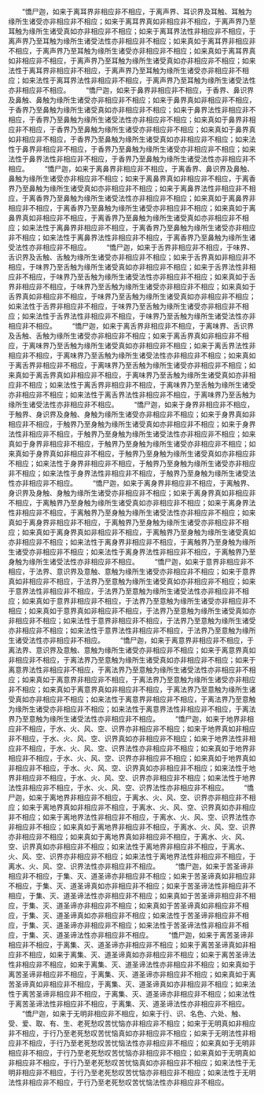 <!-- { "loadSidebar": true } -->
　　“憍尸迦，如来于离耳界非相应非不相应，于离声界、耳识界及耳触、耳触为缘所生诸受亦非相应非不相应；如来于离耳界真如非相应非不相应，于离声界乃至耳触为缘所生诸受真如亦非相应非不相应；如来于离耳界法性非相应非不相应，于离声界乃至耳触为缘所生诸受法性亦非相应非不相应；如来真如于离耳界非相应非不相应，于离声界乃至耳触为缘所生诸受亦非相应非不相应；如来真如于离耳界真如非相应非不相应，于离声界乃至耳触为缘所生诸受真如亦非相应非不相应；如来法性于离耳界非相应非不相应，于离声界乃至耳触为缘所生诸受亦非相应非不相应；如来法性于离耳界法性非相应非不相应，于离声界乃至耳触为缘所生诸受法性亦非相应非不相应。
　　“憍尸迦，如来于鼻界非相应非不相应，于香界、鼻识界及鼻触、鼻触为缘所生诸受亦非相应非不相应；如来于鼻界真如非相应非不相应，于香界乃至鼻触为缘所生诸受真如亦非相应非不相应；如来于鼻界法性非相应非不相应，于香界乃至鼻触为缘所生诸受法性亦非相应非不相应；如来真如于鼻界非相应非不相应，于香界乃至鼻触为缘所生诸受亦非相应非不相应；如来真如于鼻界真如非相应非不相应，于香界乃至鼻触为缘所生诸受真如亦非相应非不相应；如来法性于鼻界非相应非不相应，于香界乃至鼻触为缘所生诸受亦非相应非不相应；如来法性于鼻界法性非相应非不相应，于香界乃至鼻触为缘所生诸受法性亦非相应非不相应。
　　“憍尸迦，如来于离鼻界非相应非不相应，于离香界、鼻识界及鼻触、鼻触为缘所生诸受亦非相应非不相应；如来于离鼻界真如非相应非不相应，于离香界乃至鼻触为缘所生诸受真如亦非相应非不相应；如来于离鼻界法性非相应非不相应，于离香界乃至鼻触为缘所生诸受法性亦非相应非不相应；如来真如于离鼻界非相应非不相应，于离香界乃至鼻触为缘所生诸受亦非相应非不相应；如来真如于离鼻界真如非相应非不相应，于离香界乃至鼻触为缘所生诸受真如亦非相应非不相应；如来法性于离鼻界非相应非不相应，于离香界乃至鼻触为缘所生诸受亦非相应非不相应；如来法性于离鼻界法性非相应非不相应，于离香界乃至鼻触为缘所生诸受法性亦非相应非不相应。
　　“憍尸迦，如来于舌界非相应非不相应，于味界、舌识界及舌触、舌触为缘所生诸受亦非相应非不相应；如来于舌界真如非相应非不相应，于味界乃至舌触为缘所生诸受真如亦非相应非不相应；如来于舌界法性非相应非不相应，于味界乃至舌触为缘所生诸受法性亦非相应非不相应；如来真如于舌界非相应非不相应，于味界乃至舌触为缘所生诸受亦非相应非不相应；如来真如于舌界真如非相应非不相应，于味界乃至舌触为缘所生诸受真如亦非相应非不相应；如来法性于舌界非相应非不相应，于味界乃至舌触为缘所生诸受亦非相应非不相应；如来法性于舌界法性非相应非不相应，于味界乃至舌触为缘所生诸受法性亦非相应非不相应。
　　“憍尸迦，如来于离舌界非相应非不相应，于离味界、舌识界及舌触、舌触为缘所生诸受亦非相应非不相应；如来于离舌界真如非相应非不相应，于离味界乃至舌触为缘所生诸受真如亦非相应非不相应；如来于离舌界法性非相应非不相应，于离味界乃至舌触为缘所生诸受法性亦非相应非不相应；如来真如于离舌界非相应非不相应，于离味界乃至舌触为缘所生诸受亦非相应非不相应；如来真如于离舌界真如非相应非不相应，于离味界乃至舌触为缘所生诸受真如亦非相应非不相应；如来法性于离舌界非相应非不相应，于离味界乃至舌触为缘所生诸受亦非相应非不相应；如来法性于离舌界法性非相应非不相应，于离味界乃至舌触为缘所生诸受法性亦非相应非不相应。
　　“憍尸迦，如来于身界非相应非不相应，于触界、身识界及身触、身触为缘所生诸受亦非相应非不相应；如来于身界真如非相应非不相应，于触界乃至身触为缘所生诸受真如亦非相应非不相应；如来于身界法性非相应非不相应，于触界乃至身触为缘所生诸受法性亦非相应非不相应；如来真如于身界非相应非不相应，于触界乃至身触为缘所生诸受亦非相应非不相应；如来真如于身界真如非相应非不相应，于触界乃至身触为缘所生诸受真如亦非相应非不相应；如来法性于身界非相应非不相应，于触界乃至身触为缘所生诸受亦非相应非不相应；如来法性于身界法性非相应非不相应，于触界乃至身触为缘所生诸受法性亦非相应非不相应。
　　“憍尸迦，如来于离身界非相应非不相应，于离触界、身识界及身触、身触为缘所生诸受亦非相应非不相应；如来于离身界真如非相应非不相应，于离触界乃至身触为缘所生诸受真如亦非相应非不相应；如来于离身界法性非相应非不相应，于离触界乃至身触为缘所生诸受法性亦非相应非不相应；如来真如于离身界非相应非不相应，于离触界乃至身触为缘所生诸受亦非相应非不相应；如来真如于离身界真如非相应非不相应，于离触界乃至身触为缘所生诸受真如亦非相应非不相应；如来法性于离身界非相应非不相应，于离触界乃至身触为缘所生诸受亦非相应非不相应；如来法性于离身界法性非相应非不相应，于离触界乃至身触为缘所生诸受法性亦非相应非不相应。
　　“憍尸迦，如来于意界非相应非不相应，于法界、意识界及意触、意触为缘所生诸受亦非相应非不相应；如来于意界真如非相应非不相应，于法界乃至意触为缘所生诸受真如亦非相应非不相应；如来于意界法性非相应非不相应，于法界乃至意触为缘所生诸受法性亦非相应非不相应；如来真如于意界非相应非不相应，于法界乃至意触为缘所生诸受亦非相应非不相应；如来真如于意界真如非相应非不相应，于法界乃至意触为缘所生诸受真如亦非相应非不相应；如来法性于意界非相应非不相应，于法界乃至意触为缘所生诸受亦非相应非不相应；如来法性于意界法性非相应非不相应，于法界乃至意触为缘所生诸受法性亦非相应非不相应。
　　“憍尸迦，如来于离意界非相应非不相应，于离法界、意识界及意触、意触为缘所生诸受亦非相应非不相应；如来于离意界真如非相应非不相应，于离法界乃至意触为缘所生诸受真如亦非相应非不相应；如来于离意界法性非相应非不相应，于离法界乃至意触为缘所生诸受法性亦非相应非不相应；如来真如于离意界非相应非不相应，于离法界乃至意触为缘所生诸受亦非相应非不相应；如来真如于离意界真如非相应非不相应，于离法界乃至意触为缘所生诸受真如亦非相应非不相应；如来法性于离意界非相应非不相应，于离法界乃至意触为缘所生诸受亦非相应非不相应；如来法性于离意界法性非相应非不相应，于离法界乃至意触为缘所生诸受法性亦非相应非不相应。
　　“憍尸迦，如来于地界非相应非不相应，于水、火、风、空、识界亦非相应非不相应；如来于地界真如非相应非不相应，于水、火、风、空、识界真如亦非相应非不相应；如来于地界法性非相应非不相应，于水、火、风、空、识界法性亦非相应非不相应；如来真如于地界非相应非不相应，于水、火、风、空、识界亦非相应非不相应；如来真如于地界真如非相应非不相应，于水、火、风、空、识界真如亦非相应非不相应；如来法性于地界非相应非不相应，于水、火、风、空、识界亦非相应非不相应；如来法性于地界法性非相应非不相应，于水、火、风、空、识界法性亦非相应非不相应。
　　“憍尸迦，如来于离地界非相应非不相应，于离水、火、风、空、识界亦非相应非不相应；如来于离地界真如非相应非不相应，于离水、火、风、空、识界真如亦非相应非不相应；如来于离地界法性非相应非不相应，于离水、火、风、空、识界法性亦非相应非不相应；如来真如于离地界非相应非不相应，于离水、火、风、空、识界亦非相应非不相应；如来真如于离地界真如非相应非不相应，于离水、火、风、空、识界真如亦非相应非不相应；如来法性于离地界非相应非不相应，于离水、火、风、空、识界亦非相应非不相应；如来法性于离地界法性非相应非不相应，于离水、火、风、空、识界法性亦非相应非不相应。
　　“憍尸迦，如来于苦圣谛非相应非不相应，于集、灭、道圣谛亦非相应非不相应；如来于苦圣谛真如非相应非不相应，于集、灭、道圣谛真如亦非相应非不相应；如来于苦圣谛法性非相应非不相应，于集、灭、道圣谛法性亦非相应非不相应；如来真如于苦圣谛非相应非不相应，于集、灭、道圣谛亦非相应非不相应；如来真如于苦圣谛真如非相应非不相应，于集、灭、道圣谛真如亦非相应非不相应；如来法性于苦圣谛非相应非不相应，于集、灭、道圣谛亦非相应非不相应；如来法性于苦圣谛法性非相应非不相应，于集、灭、道圣谛法性亦非相应非不相应。
　　“憍尸迦，如来于离苦圣谛非相应非不相应，于离集、灭、道圣谛亦非相应非不相应；如来于离苦圣谛真如非相应非不相应，如来于离集、灭、道圣谛真如亦非相应非不相应；如来于离苦圣谛法性非相应非不相应，如来于离集、灭、道圣谛法性亦非相应非不相应；如来真如于离苦圣谛非相应非不相应，于离集、灭、道圣谛亦非相应非不相应；如来真如于离苦圣谛真如非相应非不相应，于离集、灭、道圣谛真如亦非相应非不相应；如来法性于离苦圣谛非相应非不相应，于离集、灭、道圣谛亦非相应非不相应；如来法性于离苦圣谛法性非相应非不相应，于离集、灭、道圣谛法性亦非相应非不相应。
　　“憍尸迦，如来于无明非相应非不相应，如来于行、识、名色、六处、触、受、爱、取、有、生、老死愁叹苦忧恼亦非相应非不相应；如来于无明真如非相应非不相应，于行乃至老死愁叹苦忧恼真如亦非相应非不相应；如来于无明法性非相应非不相应，于行乃至老死愁叹苦忧恼法性亦非相应非不相应；如来真如于无明非相应非不相应，于行乃至老死愁叹苦忧恼亦非相应非不相应；如来真如于无明真如非相应非不相应，于行乃至老死愁叹苦忧恼真如亦非相应非不相应；如来法性于无明非相应非不相应，于行乃至老死愁叹苦忧恼亦非相应非不相应；如来法性于无明法性非相应非不相应，于行乃至老死愁叹苦忧恼法性亦非相应非不相应。
